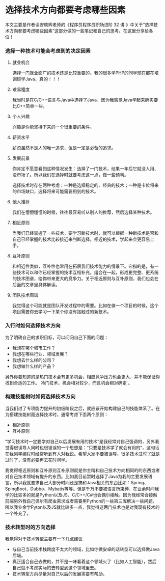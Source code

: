 # 选择技术方向都要考虑哪些因素

本文主要是作者读安晓辉老师的《程序员程序员职场进阶 32 讲 》中关于“选择技术方向都要考虑哪些因素”这部分做的一些笔记和自己的思考。在这里分享给各位！

### 选择一种技术可能会考虑到的决定因素

1. 就业机会
   
   选择一门就业面广的技术还是比较重要的。我的很多学PHP的同学现在都在培训班学Java，真的！！！
2. 难易程度
   
    我当时是在C/C++语言与Java中选择了Java，因为我感觉Java学起来确实要比C++简单一些。
3. 个人兴趣

   兴趣是你能坚持下来的一个很重要的条件。
4. 薪资水平
   
   薪资虽然不是人的唯一追求，但是一定是必备的追求。
5. 发展前景

   你肯定不愿意看到这种情况发生：选择了一门技术，结果一年后它就没人用、没市场了。所以我们在选择时就要考虑这一点，做一些预判。

   选择技术时存在两种考虑：一种是选择稳定的、经典的技术；一种是卡位将来的市场缺口，选择将来可能需要用到的技术。
6. 他人推荐

   我们在懵懵懂懂的时候，往往最容易听从别人的推荐，然后选择某种技术。
7. 相近原则
   
   当我们已经掌握了一些技术，要学习新技术时，就可以根据一种新技术是否和自己已经掌握的技术比较接近来判断选择。相近的技术，学起来会更容易上手。
8. 互补原则
   
   和相近性类似，互补性也常用在拓展我们技术能力的情景下。它指的是，有一些技术可以和你已经掌握的技术互相补充，组合在一起，形成更完整、更系统的技术图谱，给你带来更大的竞争力。关于相近原则与互补原则，我们也会在后面的文章里具体解读。
9. 团队技术图谱

   我觉得这个可能就是团队开发过程中的需要。比如在做一个项目的时候，这个项目需要你去学习一下某个你没有接触过的新技术。

### 入行时如何选择技术方向

 为了明确自己的求职目标，可以问问自己下面的问题：
- 我想在哪个城市工作？
- 我想在哪些行业、领域发展？
- 我想去什么样的公司？
- 我想做什么样的产品？   

另外你要知道的是热门技术会有更多机会，相应竞争压力也会更大，并不能保证你找到合适的工作。
冷门技术，机会相对较少，而且机会相对确定 。

### 构建技能树时如何选择技术方向

当我们过了专项能力提升的初级阶段之后，就应该开始构建自己的技能体系了。在为搭建技能树而选择技术时，通常考虑下面两个原则：
- 相近原则
- 互补原则

“学习技术时一定要学对自己以后发展有用的技术”是我经常对自己强调的，另外我觉得很误导人同时也很错误的一个思想是：“只要是技术学了就会有用的”，这句话在我刚学编程时经常听到有人对我说。希望大家不要被误导，很多技术过时了就是过时了，没有必要再去花时间学。

我觉得相近原则和互补原则互补原则就是你主精和自己技术方向相同的的东西或者对自己技术领域有提升的东西。比如我目前暂时选择了Java为我的主要发展语言，所以我就要求自己大部分时间还是搞和Java相关的东西比如：Spring、SpingBoot、Dubbo、Mybatis等等。但是千万不要被语言所束缚，在业余时间我学的比较多的就是Python以及JS、C/C++/C#也会偶尔接触。因为我经常会接触前端另外我自己偶尔有爬虫需求或者需要用Python的一些第三库解决一些问题，所以我业余学Pyton以及JS就比较多一点，我觉得这两门技术也是对我现有技术的一个补充了。


### 技术转型时的方向选择

我觉得对于技术转型主要有一下几点建议

- 与自己当前技术栈跨度不太大的领域，比如你做安卓的话转型可以选择做Java后端。
- 真正适合自己去做的，并不是一味看着这个领域火了（比如人工智能），然后自己就不考虑实际的去转型到这个领域里去。
- 技术转型方向尽量对自己以后的发展需要有帮助。
